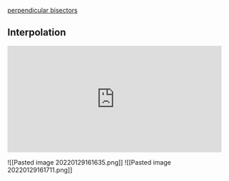 [perpendicular bisectors](https://www.cuemath.com/geometry/perpendicular-bisectors/)

## Interpolation 
<iframe width="480" height="240" src="https://www.youtube.com/embed/hcsBjizQ9X8" title="YouTube video player" frameborder="0" allow="accelerometer; autoplay; clipboard-write; encrypted-media; gyroscope; picture-in-picture" allowfullscreen></iframe>

![[Pasted image 20220129161635.png]]
![[Pasted image 20220129161711.png]]